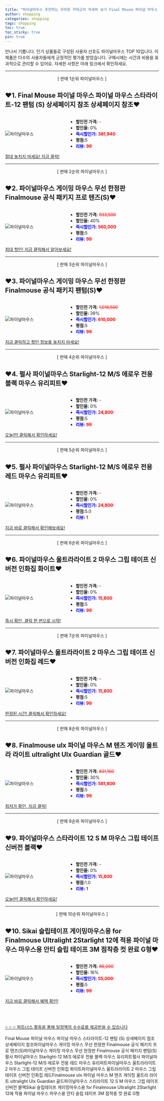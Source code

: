 ```yaml
---
title: "파이널마우스 추천하는 우아한 카테고리 자세히 보기 Final Mouse 파이널 마우스 파이널"
author: shopping
categories: shopping
tags: shopping
toc: true
toc_sticky: true
pin: true
---
```

만나서 기쁩니다. 인기 상품들로 구성된 사용자 선호도 파이널마우스 TOP 10입니다. 이 제품은 다수의 사용자들에게 긍정적인 평가를 받았습니다. 구매시에는 시간과 비용을 효과적으로 관리할 수 있어요. 자세한 사항은 아래 링크에서 확인하세요.

---
<p class="toplist" style="margin: 0 auto; display: block; width: fit-content;">[ 판매 1순위 파이널마우스 ]</p>

<h2><strong>❤️1. Final Mouse 파이널 마우스 파이널 마우스 스타라이트-12 팬텀 (S) 상세페이지 참조 상세페이지 참조❤️</strong></h2>

<div style="display: flex; align-items: center;">
    <div style="flex: 0.4;">
        <img src="https://thumbnail6.coupangcdn.com/thumbnails/remote/230x230ex/image/vendor_inventory/e64d/bfdc6562e8d88848431266b630577f3fe3c8cac621436fb053c4d5d3055b.jpg" alt="파이널마우스" style="max-width: 100%;">
    </div>
    <div style="flex: 0.6; margin-left: 10px;">
        <ul>
            <li><strong>할인전 가격:</strong> <del style="color: red;">-</del></li>
            <li><strong>할인율:</strong> 0%</li>
            <li><span style='color:blue'><strong>즉시할인가:</strong></span> <span style='color:red'><strong>381,940</strong></span></li>
            <li><strong>평점:</strong>5</li>
            <li><span style='color:blue'><strong>리뷰:</strong></span> <span style='color:red'><strong>99</strong></span></li>
        </ul>
    </div>
</div>
<div class="center">
    <a href="https://William4Davisa.github.io?lptag=AF9450613&subid=githubio&pageKey=6809027172&traceid=V0-153&itemId=16102445679&vendorItemId=90269879144" class="myButton">
        절대 놓치지 마세요! 지금 클릭!
    </a>
</div>


---
<p class="toplist" style="margin: 0 auto; display: block; width: fit-content;">[ 판매 2순위 파이널마우스 ]</p>

<h2><strong>❤️2. 파이널마우스 게이밍 마우스 무선 한정판 Finalmouse 공식 패키지 프로 텐즈(S)❤️</strong></h2>

<div style="display: flex; align-items: center;">
    <div style="flex: 0.4;">
        <img src="https://thumbnail9.coupangcdn.com/thumbnails/remote/230x230ex/image/vendor_inventory/2b74/06c40e7246df75b49c7c96456ff7925c2244386785d8e941758eb6df9ca7.png" alt="파이널마우스" style="max-width: 100%;">
    </div>
    <div style="flex: 0.6; margin-left: 10px;">
        <ul>
            <li><strong>할인전 가격:</strong> <del style="color: red;">933,500</del></li>
            <li><strong>할인율:</strong> 40%</li>
            <li><span style='color:blue'><strong>즉시할인가:</strong></span> <span style='color:red'><strong>560,000</strong></span></li>
            <li><strong>평점:</strong>5</li>
            <li><span style='color:blue'><strong>리뷰:</strong></span> <span style='color:red'><strong>99</strong></span></li>
        </ul>
    </div>
</div>
<div class="center">
    <a href="https://William4Davisa.github.io?lptag=AF9450613&subid=githubio&pageKey=6803218378&traceid=V0-153&itemId=16066393031&vendorItemId=83268830961" class="myButton">
        최대 할인! 지금 클릭해서 알아보세요!
    </a>
</div>


---
<p class="toplist" style="margin: 0 auto; display: block; width: fit-content;">[ 판매 3순위 파이널마우스 ]</p>

<h2><strong>❤️3. 파이널마우스 게이밍 마우스 무선 한정판 Finalmouse 공식 패키지 팬텀(S)❤️</strong></h2>

<div style="display: flex; align-items: center;">
    <div style="flex: 0.4;">
        <img src="https://thumbnail9.coupangcdn.com/thumbnails/remote/230x230ex/image/vendor_inventory/2b74/06c40e7246df75b49c7c96456ff7925c2244386785d8e941758eb6df9ca7.png" alt="파이널마우스" style="max-width: 100%;">
    </div>
    <div style="flex: 0.6; margin-left: 10px;">
        <ul>
            <li><strong>할인전 가격:</strong> <del style="color: red;">1,016,500</del></li>
            <li><strong>할인율:</strong> 39%</li>
            <li><span style='color:blue'><strong>즉시할인가:</strong></span> <span style='color:red'><strong>610,000</strong></span></li>
            <li><strong>평점:</strong>5</li>
            <li><span style='color:blue'><strong>리뷰:</strong></span> <span style='color:red'><strong>99</strong></span></li>
        </ul>
    </div>
</div>
<div class="center">
    <a href="https://William4Davisa.github.io?lptag=AF9450613&subid=githubio&pageKey=6803218378&traceid=V0-153&itemId=16066393037&vendorItemId=83268830991" class="myButton">
        지금 클릭하고 할인 정보를 놓치지 마세요!
    </a>
</div>


---
<p class="toplist" style="margin: 0 auto; display: block; width: fit-content;">[ 판매 4순위 파이널마우스 ]</p>

<h2><strong>❤️4. 펄사 파이널마우스 Starlight-12 M/S 에로우 전용 블랙 마우스 유리피트❤️</strong></h2>

<div style="display: flex; align-items: center;">
    <div style="flex: 0.4;">
        <img src="https://thumbnail10.coupangcdn.com/thumbnails/remote/230x230ex/image/vendor_inventory/54a9/480e7a5203345967a8068b80b5ffe29a9da45efffa91b9cf62c988623bc1.jpg" alt="파이널마우스" style="max-width: 100%;">
    </div>
    <div style="flex: 0.6; margin-left: 10px;">
        <ul>
            <li><strong>할인전 가격:</strong> <del style="color: red;">-</del></li>
            <li><strong>할인율:</strong> 0%</li>
            <li><span style='color:blue'><strong>즉시할인가:</strong></span> <span style='color:red'><strong>24,800</strong></span></li>
            <li><strong>평점:</strong>5</li>
            <li><span style='color:blue'><strong>리뷰:</strong></span> <span style='color:red'><strong>99</strong></span></li>
        </ul>
    </div>
</div>
<div class="center">
    <a href="https://William4Davisa.github.io?lptag=AF9450613&subid=githubio&pageKey=6956697798&traceid=V0-153&itemId=16920702674&vendorItemId=84098563985" class="myButton">
        오늘만! 클릭해서 확인하세요!
    </a>
</div>


---
<p class="toplist" style="margin: 0 auto; display: block; width: fit-content;">[ 판매 5순위 파이널마우스 ]</p>

<h2><strong>❤️5. 펄사 파이널마우스 Starlight-12 M/S 에로우 전용 레드 마우스 유리피트❤️</strong></h2>

<div style="display: flex; align-items: center;">
    <div style="flex: 0.4;">
        <img src="https://thumbnail6.coupangcdn.com/thumbnails/remote/230x230ex/image/vendor_inventory/29ca/2d34b8acda3c4968085a49e231e77ef403d940caeb3db005d59de6923ea9.jpg" alt="파이널마우스" style="max-width: 100%;">
    </div>
    <div style="flex: 0.6; margin-left: 10px;">
        <ul>
            <li><strong>할인전 가격:</strong> <del style="color: red;">-</del></li>
            <li><strong>할인율:</strong> 0%</li>
            <li><span style='color:blue'><strong>즉시할인가:</strong></span> <span style='color:red'><strong>24,800</strong></span></li>
            <li><strong>평점:</strong>5.0</li>
            <li><span style='color:blue'><strong>리뷰:</strong></span> <span style='color:red'><strong>1</strong></span></li>
        </ul>
    </div>
</div>
<div class="center">
    <a href="https://William4Davisa.github.io?lptag=AF9450613&subid=githubio&pageKey=6956694632&traceid=V0-153&itemId=16920685474&vendorItemId=84098547312" class="myButton">
        지금 바로 클릭해서 확인해보세요!
    </a>
</div>


---
<p class="toplist" style="margin: 0 auto; display: block; width: fit-content;">[ 판매 6순위 파이널마우스 ]</p>

<h2><strong>❤️6. 파이널마우스 울트라라이트 2 마우스 그립 테이프 신버전 인화집 화이트❤️</strong></h2>

<div style="display: flex; align-items: center;">
    <div style="flex: 0.4;">
        <img src="https://thumbnail10.coupangcdn.com/thumbnails/remote/230x230ex/image/vendor_inventory/3567/0f72ddfb57bd020238b05f5373d1ec03751eb2393870607b11660c9ee828.jpg" alt="파이널마우스" style="max-width: 100%;">
    </div>
    <div style="flex: 0.6; margin-left: 10px;">
        <ul>
            <li><strong>할인전 가격:</strong> <del style="color: red;">-</del></li>
            <li><strong>할인율:</strong> 0%</li>
            <li><span style='color:blue'><strong>즉시할인가:</strong></span> <span style='color:red'><strong>15,800</strong></span></li>
            <li><strong>평점:</strong>5</li>
            <li><span style='color:blue'><strong>리뷰:</strong></span> <span style='color:red'><strong>99</strong></span></li>
        </ul>
    </div>
</div>
<div class="center">
    <a href="https://William4Davisa.github.io?lptag=AF9450613&subid=githubio&pageKey=6751903424&traceid=V0-153&itemId=15793748453&vendorItemId=83006384314" class="myButton">
        즉시 확인, 클릭 한 번으로 시작!
    </a>
</div>


---
<p class="toplist" style="margin: 0 auto; display: block; width: fit-content;">[ 판매 7순위 파이널마우스 ]</p>

<h2><strong>❤️7. 파이널마우스 울트라라이트 2 마우스 그립 테이프 신버전 인화집 레드❤️</strong></h2>

<div style="display: flex; align-items: center;">
    <div style="flex: 0.4;">
        <img src="https://thumbnail7.coupangcdn.com/thumbnails/remote/230x230ex/image/vendor_inventory/3198/05a981b696e92a734e644f9b91a3ae14414f09043c5fc9654e16f6bfcfc4.jpg" alt="파이널마우스" style="max-width: 100%;">
    </div>
    <div style="flex: 0.6; margin-left: 10px;">
        <ul>
            <li><strong>할인전 가격:</strong> <del style="color: red;">-</del></li>
            <li><strong>할인율:</strong> 0%</li>
            <li><span style='color:blue'><strong>즉시할인가:</strong></span> <span style='color:red'><strong>15,800</strong></span></li>
            <li><strong>평점:</strong>5</li>
            <li><span style='color:blue'><strong>리뷰:</strong></span> <span style='color:red'><strong>99</strong></span></li>
        </ul>
    </div>
</div>
<div class="center">
    <a href="https://William4Davisa.github.io?lptag=AF9450613&subid=githubio&pageKey=6751903424&traceid=V0-153&itemId=15793748449&vendorItemId=83006384289" class="myButton">
        한정된 시간! 클릭해서 확인하세요!
    </a>
</div>


---
<p class="toplist" style="margin: 0 auto; display: block; width: fit-content;">[ 판매 8순위 파이널마우스 ]</p>

<h2><strong>❤️8. Finalmouse ulx 파이널 마우스 M 텐즈 게이밍 울트라 라이트 ultralight Ulx Guardian 골드❤️</strong></h2>

<div style="display: flex; align-items: center;">
    <div style="flex: 0.4;">
        <img src="https://thumbnail9.coupangcdn.com/thumbnails/remote/230x230ex/image/vendor_inventory/8cff/b26ee0a085dc68f37d66e7c781c925628aaa8f11dc8041e06683b571018d.png" alt="파이널마우스" style="max-width: 100%;">
    </div>
    <div style="flex: 0.6; margin-left: 10px;">
        <ul>
            <li><strong>할인전 가격:</strong> <del style="color: red;">831,150</del></li>
            <li><strong>할인율:</strong> 30%</li>
            <li><span style='color:blue'><strong>즉시할인가:</strong></span> <span style='color:red'><strong>581,800</strong></span></li>
            <li><strong>평점:</strong>5</li>
            <li><span style='color:blue'><strong>리뷰:</strong></span> <span style='color:red'><strong>99</strong></span></li>
        </ul>
    </div>
</div>
<div class="center">
    <a href="https://William4Davisa.github.io?lptag=AF9450613&subid=githubio&pageKey=7923875614&traceid=V0-153&itemId=21777742535&vendorItemId=88826527007" class="myButton">
        최저가 확인, 지금 클릭!
    </a>
</div>


---
<p class="toplist" style="margin: 0 auto; display: block; width: fit-content;">[ 판매 9순위 파이널마우스 ]</p>

<h2><strong>❤️9. 파이널마우스 스타라이트 12 S M 마우스 그립 테이프 신버전 블랙❤️</strong></h2>

<div style="display: flex; align-items: center;">
    <div style="flex: 0.4;">
        <img src="https://thumbnail7.coupangcdn.com/thumbnails/remote/230x230ex/image/vendor_inventory/7636/9b6de4a9c133ad0a721c0a9ac82b2aa84bdb94cdaeffde2746983a3bc5f6.jpg" alt="파이널마우스" style="max-width: 100%;">
    </div>
    <div style="flex: 0.6; margin-left: 10px;">
        <ul>
            <li><strong>할인전 가격:</strong> <del style="color: red;">-</del></li>
            <li><strong>할인율:</strong> 0%</li>
            <li><span style='color:blue'><strong>즉시할인가:</strong></span> <span style='color:red'><strong>15,800</strong></span></li>
            <li><strong>평점:</strong>1.0</li>
            <li><span style='color:blue'><strong>리뷰:</strong></span> <span style='color:red'><strong>1</strong></span></li>
        </ul>
    </div>
</div>
<div class="center">
    <a href="https://William4Davisa.github.io?lptag=AF9450613&subid=githubio&pageKey=6751883192&traceid=V0-153&itemId=15793639958&vendorItemId=83006277799" class="myButton">
        오늘만! 클릭해서 확인하세요!
    </a>
</div>


---
<p class="toplist" style="margin: 0 auto; display: block; width: fit-content;">[ 판매 10순위 파이널마우스 ]</p>

<h2><strong>❤️10. Sikai 슬립테이프 게이밍마우스용 for Finalmouse Ultralight 2Starlight 12에 적용 파이널 마우스 마우스용 안티 슬립 테이프 3M 점착층 컷 완료 G형❤️</strong></h2>

<div style="display: flex; align-items: center;">
    <div style="flex: 0.4;">
        <img src="https://thumbnail9.coupangcdn.com/thumbnails/remote/230x230ex/image/vendor_inventory/b07f/76403c7480735d6510fb3549d1e061b7ff3946fdc2898bc1e7883a39f6e8.jpg" alt="파이널마우스" style="max-width: 100%;">
    </div>
    <div style="flex: 0.6; margin-left: 10px;">
        <ul>
            <li><strong>할인전 가격:</strong> <del style="color: red;">66,200</del></li>
            <li><strong>할인율:</strong> 16%</li>
            <li><span style='color:blue'><strong>즉시할인가:</strong></span> <span style='color:red'><strong>55,000</strong></span></li>
            <li><strong>평점:</strong>5</li>
            <li><span style='color:blue'><strong>리뷰:</strong></span> <span style='color:red'><strong>99</strong></span></li>
        </ul>
    </div>
</div>
<div class="center">
    <a href="https://William4Davisa.github.io?lptag=AF9450613&subid=githubio&pageKey=8078841476&traceid=V0-153&itemId=22771560502&vendorItemId=89806656706" class="myButton">
        지금 바로 클릭해서 혜택 확인!
    </a>
</div>

<br><br><br>[💦 💦 💦 파트너스 활동을 통해 일정액의 수수료를 제공받을 수 있습니다](https://link.coupang.com/a/bcpT2c)<br><br>Final Mouse 파이널 마우스 파이널 마우스 스타라이트-12 팬텀 (S) 상세페이지 참조 상세페이지 참조파이널마우스 게이밍 마우스 무선 한정판 Finalmouse 공식 패키지 프로 텐즈(S)파이널마우스 게이밍 마우스 무선 한정판 Finalmouse 공식 패키지 팬텀(S)펄사 파이널마우스 Starlight-12 M/S 에로우 전용 블랙 마우스 유리피트펄사 파이널마우스 Starlight-12 M/S 에로우 전용 레드 마우스 유리피트파이널마우스 울트라라이트 2 마우스 그립 테이프 신버전 인화집 화이트파이널마우스 울트라라이트 2 마우스 그립 테이프 신버전 인화집 레드Finalmouse ulx 파이널 마우스 M 텐즈 게이밍 울트라 라이트 ultralight Ulx Guardian 골드파이널마우스 스타라이트 12 S M 마우스 그립 테이프 신버전 블랙Sikai 슬립테이프 게이밍마우스용 for Finalmouse Ultralight 2Starlight 12에 적용 파이널 마우스 마우스용 안티 슬립 테이프 3M 점착층 컷 완료 G형